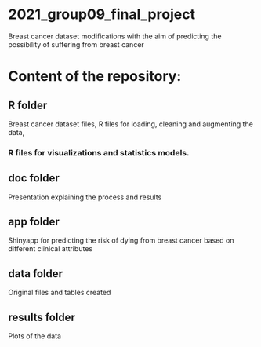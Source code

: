 # 2021_group09_final_project

Breast cancer dataset modifications with the aim of predicting the possibility
of suffering from breast cancer 

# Content of the repository:
## R folder
Breast cancer dataset files, R files for loading, cleaning and augmenting the data,
### R files for visualizations and statistics models.

## doc folder
Presentation explaining the process and results

## app folder
Shinyapp for predicting the risk of dying from breast cancer based on different clinical attributes

## data folder
Original files and tables created

## results folder
Plots of the data




